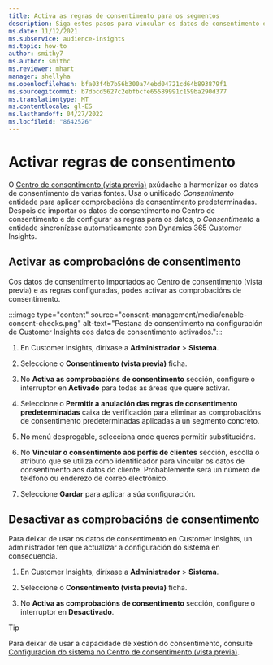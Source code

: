 ```yaml
---
title: Activa as regras de consentimento para os segmentos
description: Siga estes pasos para vincular os datos de consentimento e activar as comprobacións de consentimento en Dynamics 365 Customer Insights. Un administrador tamén pode desactivar as comprobacións de consentimento.
ms.date: 11/12/2021
ms.subservice: audience-insights
ms.topic: how-to
author: smithy7
ms.author: smithc
ms.reviewer: mhart
manager: shellyha
ms.openlocfilehash: bfa03f4b7b56b300a74ebd04721cd64b893879f1
ms.sourcegitcommit: b7dbcd5627c2ebfbcfe65589991c159ba290d377
ms.translationtype: MT
ms.contentlocale: gl-ES
ms.lasthandoff: 04/27/2022
ms.locfileid: "8642526"
---
```

# <a name="activate-consent-rules"></a>Activar regras de consentimento

O [Centro de consentimento (vista previa)](consent-management/overview.md) axúdache a harmonizar os datos de consentimento de varias fontes. Usa o unificado *Consentimento* entidade para aplicar comprobacións de consentimento predeterminadas. Despois de importar os datos de consentimento no Centro de consentimento e de configurar as regras para os datos, o *Consentimento* a entidade sincronízase automaticamente con Dynamics 365 Customer Insights.

## <a name="enable-consent-checks"></a>Activar as comprobacións de consentimento

Cos datos de consentimento importados ao Centro de consentimento (vista previa) e as regras configuradas, podes activar as comprobacións de consentimento. 

:::image type="content" source="consent-management/media/enable-consent-checks.png" alt-text="Pestana de consentimento na configuración de Customer Insights cos datos de consentimento activados.":::

1. En Customer Insights, diríxase a **Administrador** > **Sistema**.

1. Seleccione o **Consentimento (vista previa)** ficha.

1. No **Activa as comprobacións de consentimento** sección, configure o interruptor en **Activado** para todas as áreas que quere activar.

1. Seleccione o **Permitir a anulación das regras de consentimento predeterminadas** caixa de verificación para eliminar as comprobacións de consentimento predeterminadas aplicadas a un segmento concreto. 

1. No menú despregable, selecciona onde queres permitir substitucións.     

1. No **Vincular o consentimento aos perfís de clientes** sección, escolla o atributo que se utiliza como identificador para vincular os datos de consentimento aos datos do cliente. Probablemente será un número de teléfono ou enderezo de correo electrónico. 

1. Seleccione **Gardar** para aplicar a súa configuración.

## <a name="disable-consent-checks"></a>Desactivar as comprobacións de consentimento

Para deixar de usar os datos de consentimento en Customer Insights, un administrador ten que actualizar a configuración do sistema en consecuencia.

1. En Customer Insights, diríxase a **Administrador** > **Sistema**.

1. Seleccione o **Consentimento (vista previa)** ficha.

1. No **Activa as comprobacións de consentimento** sección, configure o interruptor en **Desactivado**.

> [!TIP]
> Para deixar de usar a capacidade de xestión do consentimento, consulte [Configuración do sistema no Centro de consentimento (vista previa)](consent-management/system-settings.md).
